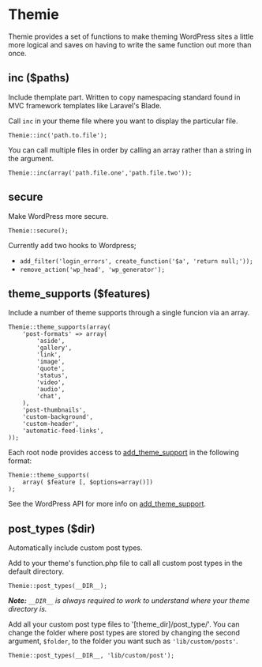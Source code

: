 Themie
===============================================================================

Themie provides a set of functions to make theming WordPress sites a little
more logical and saves on having to write the same function out more than once.



inc ($paths)
-------------------------------------------------------------------------------

Include themplate part. Written to copy namespacing standard found in MVC
framework templates like Laravel's Blade.

Call `inc` in your theme file where you want to display the particular file. 

    Themie::inc('path.to.file');

You can call multiple files in order by calling an array rather than a string 
in the argument.

    Themie::inc(array('path.file.one','path.file.two'));



secure
-------------------------------------------------------------------------------

Make WordPress more secure. 

    Themie::secure();

Currently add two hooks to Wordpress;

 - `add_filter('login_errors', create_function('$a', 'return null;'));`
 - `remove_action('wp_head', 'wp_generator');`



theme_supports ($features)
-------------------------------------------------------------------------------

Include a number of theme supports through a single funcion via an array.

    Themie::theme_supports(array(
        'post-formats' => array(
            'aside',
            'gallery',
            'link',
            'image',
            'quote',
            'status',
            'video',
            'audio',
            'chat',
        ),
        'post-thumbnails',
        'custom-background',
        'custom-header',
        'automatic-feed-links',
    ));

Each root node provides access to [add_theme_support] in the following format:

    Themie::theme_supports(
        array( $feature [, $options=array()])
    );

See the WordPress API for more info on [add_theme_support].



post_types ($dir)
-------------------------------------------------------------------------------

Automatically include custom post types.

Add to your theme's function.php file to call all custom post types in the 
default directory.

    Themie::post_types(__DIR__);

***Note:** `__DIR__` is always required to work to understand where your theme
directory is.*

Add all your custom post type files to '[theme_dir]/post_type/'. You can change
the folder where post types are stored by changing the second argument, 
`$folder`, to the folder you want such as `'lib/custom/posts'`. 

    Themie::post_types(__DIR__, 'lib/custom/post');



[add_theme_support]: https://codex.wordpress.org/Function_Reference/add_theme_support